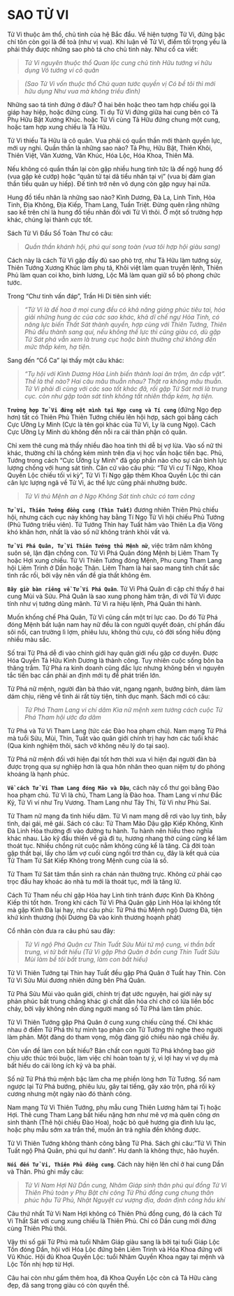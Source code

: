 # SAO TỬ VI

Tử Vi thuộc âm thổ, chủ tinh của hệ Bắc đẩu. Về hiện tượng Tử Vi, đứng bậc chí tôn còn gọi là đế toà (như vị vua). Khi luận về Tử Vi, điểm tối trọng yếu là phải thấy được những sao phò tá cho chủ tinh này. Như cổ ca viết:

> *Tử Vi nguyên thuộc thổ*
> *Quan lộc cung chủ tinh*
> *Hữu tướng vi hữu dụng*
> *Võ tướng vi cô quân*

> *(Sao Tử Vi vốn thuộc thổ*
> *Chủ quan tước quyền vị*
> *Có bề tôi thì mới hữu dụng*
> *Như vua mà không triều đình)*

Những sao tá tinh đứng ở đâu? Ở hai bên hoặc theo tam hợp chiếu gọi là giáp hay hiệp, hoặc đứng cùng. Tỉ dụ Tử Vi đứng giữa hai cung bên có Tả Phụ Hữu Bật Xương Khúc. hoặc Tử Vi cùng Tả Hữu đứng chung một cung, hoặc tam hợp xung chiếu là Tả Hữu.

Tử Vi thiếu Tả Hữu là cô quân. Vua phải có quần thần mới thành quyền lực, mới uy nghi. Quần thần là những sao nào? Tả Phụ, Hữu Bật, Thiên Khôi, Thiên Việt, Văn Xương, Văn Khúc, Hóa Lộc, Hóa Khoa, Thiên Mã.

Nếu không có quần thần lại còn gặp nhiều hung tinh tức là đế ngộ hung đồ (vua gặp kẻ cướp) hoặc “quân tử tại dã tiểu nhân tại vị” (vua bị đám gian thần tiểu quân uy hiếp). Đế tinh trở nên vô dụng còn gặp nguy hại nữa.

Hung đồ tiểu nhân là những sao nào? Kình Dương, Đà La, Linh Tinh, Hỏa Tinh, Địa Không, Địa Kiếp, Tham Lang, Tuần Triệt. Đừng quên rằng những sao kể trên chỉ là hung đồ tiều nhân đối với Tử Vi thôi. Ở một số trường hợp khác, chúng lại thành cực tốt.

Sách Tử Vi Đẩu Số Toàn Thư có câu:

> *Quần thần khánh hội, phú quí song toàn (vua tôi hợp hội giàu sang)*

Cách này là cách Tử Vi gặp đầy đủ sao phò trợ, như Tả Hữu làm tướng súy, Thiên Tướng Xương Khúc làm phụ tá, Khôi việt làm quan truyền lệnh, Thiên Phủ làm quan coi kho, binh lương, Lộc Mã làm quan giữ sổ bộ phong chức tước.


Trong “Chư tinh vấn đáp”, Trần Hi Di tiên sinh viết:

> *“Tử Vi là đế hoa ở mọi cung đều có khả năng giáng phúc tiêu tai, hóa giải những hung ác của các sao khác, khả dĩ chế ngự Hỏa Tinh, có năng lực biến Thất Sát thành quyền, hợp cùng với Thiên Tướng, Thiên Phủ đều thành sang quí, nếu không thế lực thì cũng giàu có, dù gặp Tứ Sát phá vẫn xem là trung cục hoặc bình thường chứ không đến mức thấp kém, hạ tiện.*

Sang đến “Cổ Ca” lại thấy một câu khác:

> *“Tụ hội với Kình Dương Hỏa Linh biến thành loại ăn trộm, ăn cắp vặt”. Thế là thế nào? Hai câu mâu thuẫn nhau? Thật ra không mâu thuẫn. Tử Vi phải đi cùng với các sao tốt khác đã, rồi gặp Tứ Sát mới là trung cục. còn như gặp toàn sát tinh không tất nhiên thấp kém, hạ tiện.*

**`Trường hợp Tử Vi đứng một mình tại Ngọ cung và Tí cung`** (đứng Ngọ đẹp hơn) tất có Thiên Phủ Thiên Tướng chiếu lên hội hợp, sách gọi bằng cách Cực Ưỡng Ly Minh (Cực là tên gọi khác của Tử Vi, Ly là cung Ngọ). Cách Cực Ưỡng Ly Minh dù không đến nỗi ra cái thân phận cô quân.

Chỉ xem thê cung mà thấy nhiều đào hoa tinh thì dễ bị vợ lừa. Vào số nữ thì khác, thường chỉ là chồng kém mình trên địa vị học vấn hoặc tiền bạc. Phủ, Tướng trong cách “Cực Ưỡng Ly Minh” đã góp phần nào cho sự cân bình lực lượng chống với hung sát tinh. Căn cứ vào câu phú: “Tử Vi cư Tí Ngọ, Khoa Quyền Lộc chiếu tối vi kỳ”, Tử Vi Tí Ngọ gặp thêm Khoa Quyền Lộc thì cán cân lực lượng ngã về Tử Vi, ác thế lực cũng phải nhường bước.

> *Tử Vi thủ Mệnh an ở Ngọ*
> *Không Sát tinh chức có tam công*

**`Tử Vi, Thiên Tướng đồng cung (Thìn Tuất)`** đương nhiên Thiên Phủ chiếu hội, nhưng cách cục này không hay bằng Tí Ngọ Tử Vi hội chiếu Phủ Tướng (Phủ Tướng triều viên). Tử Tướng Thìn hay Tuất hãm vào Thiên La địa Võng khó khăn hơn, nhất là vào số nữ không tránh khỏi vất vả.

**`Tử Vi Phá Quân, Tử Vi Thiên Tướng thủ Mệnh nữ`**, việc trăm năm không suôn sẻ, lận đận chồng con. Tử Vi Phá Quân đóng Mệnh bị Liêm Tham Tỵ hoặc Hợi xung chiếu. Tử Vi Thiên Tướng đóng Mệnh, Phu cung Tham Lang hội Liêm Trinh ở Dần hoặc Thân. Liêm Tham là hai sao mang tính chất sắc tình rắc rối, bởi vậy nên vấn đề gia thất không êm.

**`Bây giờ bàn riêng về Tử Vi Phá Quân`**. Tử Vi Phá Quân đi cặp chỉ thấy ở hai cung Mùi và Sửu. Phá Quân là sao xung phong hãm trận, đi với Tử Vi được tính như vị tướng dũng mãnh. Tử Vi ra hiệu lệnh, Phá Quân thi hành.

Muốn khống chế Phá Quân, Tử Vi cũng cần một trí lực cao. Do đó Tử Phá đóng Mệnh bất luận nam hay nữ đều là con người quyết đoán, chí phấn đấu sôi nổi, can trường lì lợm, phiêu lưu, không thủ cựu, có đời sống hiếu động nhiều màu sắc.

Số trai Tử Phá dễ đi vào chính giới hay quân giới nếu gặp cơ duyên. Được Hóa Quyền Tả Hữu Kình Dương là thành công. Tuy nhiên cuộc sống bôn ba thăng trầm. Tử Phá ra kinh doanh cũng đắc lực nhưng không bền vì nguyên tắc tiền bạc cần phải an định mới tụ để phát triển lớn.

Tử Phá nữ mệnh, người đàn bà tháo vát, ngang ngạnh, bướng bỉnh, dám làm dám chịu, riêng về tình ái rất tùy tiện, tính dục mạnh. Sách mới có câu:

> *Tử Phá Tham Lang vi chí dâm*
> *Kìa nữ mệnh xem tướng cách cuộc*
> *Tử Phá Tham hội ước đa dâm*

Tử Phá và Tử Vi Tham Lang (tức các Đào hoa phạm chủ). Nam mạng Tử Phá mà tuổi Sửu, Mùi, Thìn, Tuất vào quân giới chính trị hay hơn các tuổi khác (Qua kinh nghiệm thôi, sách vở không nêu lý do tại sao).

Tử Phá nữ mệnh đối với hiện đại tốt hơn thời xưa vì hiện đại người đàn bà được trọng qua sự nghiệp hơn là qua hôn nhân theo quan niệm tự do phóng khoáng là hạnh phúc.

**`Về cách Tử Vi Tham Lang đóng Mão và Dậu`**, cách này cổ thư gọi bằng Đào hoa phạm chủ. Tử Vi là chủ, Tham Lang là Đào hoa. Tham Lang ví như Đắc Kỷ, Tử Vi ví như Trụ Vương. Tham Lang như Tây Thi, Tử Vi như Phù Sai.

Tử Tham nữ mạng đa tình hiếu dâm. Tử Vi nam mạng dễ rơi vào lụy tình, bẫy tình, dại gái, mê gái. Sách có câu: Tử Tham Mão Dậu gặp Kiếp Không, Kình Đà Linh Hỏa thường đi vào đường tu hành. Tu hành nên hiểu theo nghĩa khác nhau. Lão kỹ đầu thiền về già đi tu, hương nhang thờ cúng cũng kể làm thoát tục. Nhiều chồng rút cuộc nằm không cũng kể là tăng. Cả đời toàn gặp thất bại, lấy cho lắm vợ cuối cùng ngồi trơ thân cụ, đây là kết quả của Tử Tham Tứ Sát Kiếp Không trong Mệnh cung của lá số.

Tử Tham Tứ Sát tâm thần sinh ra chán nản thường trực. Không cứ phải cạo trọc đầu hay khoác áo nhà tu mới là thoát tục, mới là tăng lữ.

Cách Tử Tham nếu chỉ gặp Hỏa hay Linh tinh tránh được Kình Đà Không Kiếp thì tốt hơn. Trong khi cách Tử Vi Phá Quân gặp Linh Hỏa lại không tốt mà gặp Kình Đà lại hay, như câu phú: Tử Phá thủ Mệnh ngộ Dương Đà, tiện khứ kinh thương (hội Dương Đà vào kinh thương hoạnh phát)

Cổ nhân còn đưa ra câu phú sau đây:

> *Tử Vi ngộ Phá Quân cư Thìn Tuất Sửu Mùi tứ mộ cung, vi thần bất trung, vi tử bất hiếu*
> *(Tử Vi gặp Phá Quân ở bốn cung Thìn Tuất Sửu Mùi làm bề tôi bất trung, làm con bất hiếu)*

Tử Vi Thiên Tướng tại Thìn hay Tuất đều gặp Phá Quân ở Tuất hay Thìn. Còn Tử Vi Sửu Mùi đương nhiên đứng bên Phá Quân.

Tử Phá Sửu Mùi vào quân giới, chính trị đạt ước nguyện, hai giới này sự phản phúc bất trung chẳng khác gì chất dẫn hỏa chỉ chờ có lửa liền bốc cháy, bởi vậy không nên dùng người mang số Tử Phá làm tâm phúc.

Tử Vi Thiên Tướng gặp Phá Quân ở cung xung chiếu cũng thế. Chỉ khác nhau ở điểm Tử Phá thì tự mình tạo phản còn Tử Tướng thì nghe theo người làm phản. Một đàng do tham vọng, mộg đàng gió chiều nào ngả chiều ấy.

Còn vấn đề làm con bất hiếu? Bản chất con người Tử Phá không bao giờ chịu ước thúc trói buộc, làm việc chỉ hoàn toàn tự ý, vì lợi hay vì vợ dụ mà bất hiếu do cái lòng ích kỷ và ba phải.

Số nữ Tử Phá thủ mệnh bậc làm cha mẹ phiền lòng hơn Tử Tướng. Số nam ngược lại Tử Phá bướng, phiêu lưu, gây tai tiếng, gây xáo trộn, phá rối kỷ cương nhưng một ngày nào đó thành công.

Nam mạng Tử Vi Thiên Tướng, phụ mẫu cung Thiên Lương hãm tại Tị hoặc Hợi. Thê cung Tham Lang bất hiếu nặng hơn như mê vợ mà quên công ơn sinh thành (Thê hội chiếu Đào Hoa), hoặc bỏ quê hương gia đình lưu lạc, hoặc phụ mẫu sớm xa trần thế, muốn ân trả nghĩa đền không được.

Tử Vi Thiên Tướng không thành công bằng Tử Phá. Sách ghi câu:”Tử Vi Thìn Tuất ngộ Phá Quân, phú quí hư danh”. Hư danh là không thực, hão huyền.

**`Nói đến Tử Vi, Thiên Phủ đồng cung`**. Cách này hiện lên chỉ ở hai cung Dần và Thân. Phú ghi mấy câu:

> *Tử Vi Nam Hợi Nữ Dần cung, Nhâm Giáp sinh thân phú quí đồng*
> *Tử Vi Thiên Phủ toàn y Phụ Bật chi công*
> *Tử Phủ đồng cung chung thân phúc hậu*
> *Tử Phủ, Nhật Nguyệt cư vượng địa, đoán định công hầu khí*

Câu thứ nhất Tử Vi Nam Hợi không có Thiên Phủ đồng cung, đó là cách Tử Vi Thất Sát với cung xung chiếu là Thiên Phủ. Chỉ có Dần cung mới đứng cùng Thiên Phủ thôi.

Vậy thì số gái Tử Phủ mà tuổi Nhâm Giáp giàu sang là bởi tại tuổi Giáp Lộc Tồn đóng Dần, hội với Hóa Lộc đứng bên Liêm Trinh và Hóa Khoa đứng với Vũ Khúc. Hội đủ Khoa Quyền Lộc: tuổi Nhâm Quyền Khoa ngay tại mệnh và Lộc Tồn nhị hợp từ Hợi.

Câu hai còn như gấm thêm hoa, đã Khoa Quyền Lộc còn cả Tả Hữu càng đẹp, đã sang trọng giàu có còn quyền thế.
